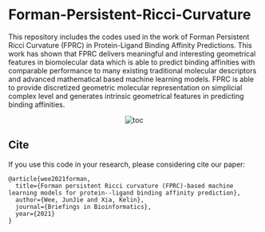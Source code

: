 # Forman-Persistent-Ricci-Curvature

This repository includes the codes used in the work of Forman Persistent Ricci Curvature (FPRC) in Protein-Ligand Binding Affinity Predictions. This work has shown that FPRC delivers meaningful and interesting geometrical features in biomolecular data which is able to predict binding affinities with comparable performance to many existing traditional molecular descriptors and advanced mathematical based machine learning models. FPRC is able to provide discretized geometric molecular representation on simplicial complex level and generates intrinsic geometrical features in predicting binding affinities.

<p align="center">
  <img src="https://github.com/ExpectozJJ/Ollivier-Persistent-Ricci-Curvature/blob/master/img/fprc_cover.png" title="toc"/>
</p>

## Cite
If you use this code in your research, please considering cite our paper:
```
@article{wee2021forman,
  title={Forman persistent Ricci curvature (FPRC)-based machine learning models for protein--ligand binding affinity prediction},
  author={Wee, JunJie and Xia, Kelin},
  journal={Briefings in Bioinformatics},
  year={2021}
}
```
